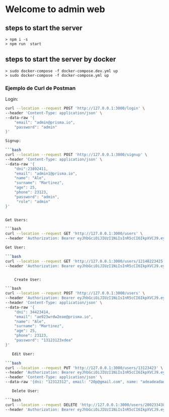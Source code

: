# Welcome to admin web


## steps to start the server
    > npm i -s
    > npm run  start
    
## steps to start the server by docker
    > sudo docker-compose -f docker-compose.dev.yml up
    > sudo docker-compose -f docker-compose.yml up
### Ejemplo de Curl de Postman

Login:

```bash
curl --location --request POST 'http://127.0.0.1:3000/login' \
--header 'Content-Type: application/json' \
--data-raw '{
    "email": "admin@prisma.io",
    "password": "admin"
}'

Signup:

```bash
curl --location --request POST 'http://127.0.0.1:3000/signup' \
--header 'Content-Type: application/json' \
--data-raw '{
    "dni":23892411,
    "email": "admin1@prisma.io",
    "name": "Ale",
    "surname": "Martinez",
    "age": 25,  
    "phone": 23123,
    "password": "admin",
     "role": "admin"
}'


Get Users:

```bash
curl --location --request GET 'http://127.0.0.1:3000/users' \
--header 'Authorization: Bearer eyJhbGciOiJIUzI1NiIsInR5cCI6IkpXVCJ9.eyJlbWFpbCI6ImxlQHByaXNtYS5pbyIsImlhdCI6MTcwMDczNDU5OCwiZXhwIjoxNzAwNzY0NTk4fQ.MdgydOcVaHUxslj2VoCPgN6NAi395-x2WXMXdyxgEaw'

Get User:

```bash
curl --location --request GET 'http://127.0.0.1:3000/users/12148223425' \
--header 'Authorization: Bearer eyJhbGciOiJIUzI1NiIsInR5cCI6IkpXVCJ9.eyJfaWQiOjEyMzQzMjUsImVtYWlsIjoiYTNkZmZlZWRlQHByaXNtYS5pbyIsImlhdCI6MTY5ODIyNTY2MCwiZXhwIjoxNjk4MjI1OTYwfQ.nTMtIcXjYHQLvKjUFUlwIH6qk59zl_fvI8XENJNV31k'


    Create User:

```bash
curl --location --request POST 'http://127.0.0.1:3000/users' \
--header 'Authorization: Bearer eyJhbGciOiJIUzI1NiIsInR5cCI6IkpXVCJ9.eyJfaWQiOjEyMzQzMjUsImVtYWlsIjoiYTNkZmZlZWRlQHByaXNtYS5pbyIsImlhdCI6MTY5ODIyNTY2MCwiZXhwIjoxNjk4MjI1OTYwfQ.nTMtIcXjYHQLvKjUFUlwIH6qk59zl_fvI8XENJNV31k' \
--header 'Content-Type: application/json' \
--data-raw '{
    "dni": 34423414,
    "email": "ae923wrdw2eae@prisma.io",
    "name": "Ale",
    "surname": "Martinez",
    "age": 25,
    "phone": 23123,
    "password": "13123123xdea"
}'

   Edit User:

```bash
curl --location --request PUT 'http://127.0.0.1:3000/users/13123423' \
--header 'Authorization: Bearer eyJhbGciOiJIUzI1NiIsInR5cCI6IkpXVCJ9.eyJfaWQiOjEyMzQzMjUsImVtYWlsIjoiYTNkZmZlZWRlQHByaXNtYS5pbyIsImlhdCI6MTY5ODIyNTY2MCwiZXhwIjoxNjk4MjI1OTYwfQ.nTMtIcXjYHQLvKjUFUlwIH6qk59zl_fvI8XENJNV31k' \
--header 'Content-Type: application/json' \
--data-raw '{dni: "12312312", email: "20p@gmail.com", name: "adeadeadae", surname: "daedaedaed", age: 34,…'

   Delete User:

```bash
curl --location --request DELETE 'http://127.0.0.1:3000/users/200233438' \
--header 'Authorization: Bearer eyJhbGciOiJIUzI1NiIsInR5cCI6IkpXVCJ9.eyJfaWQiOjEyMzQzMjUsImVtYWlsIjoiYTNkZmZlZWRlQHByaXNtYS5pbyIsImlhdCI6MTY5ODIyNTY2MCwiZXhwIjoxNjk4MjI1OTYwfQ.nTMtIcXjYHQLvKjUFUlwIH6qk59zl_fvI8XENJNV31k'